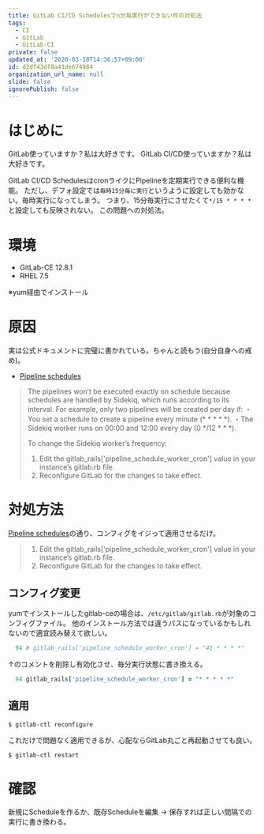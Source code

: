 ```yaml
---
title: GitLab CI/CD Schedulesでn分毎実行ができない件の対処法
tags:
  - CI
  - GitLab
  - GitLab-CI
private: false
updated_at: '2020-03-10T14:36:57+09:00'
id: d2df43df8a41de674984
organization_url_name: null
slide: false
ignorePublish: false
---
```

# はじめに

GitLab使っていますか？私は大好きです。
GitLab CI/CD使っていますか？私は大好きです。

GitLab CI/CD SchedulesはcronライクにPipelineを定期実行できる便利な機能。
ただし、デフォ設定では`毎時15分毎に実行`というように設定しても効かない。毎時実行になってしまう。
つまり、15分毎実行にさせたくて`*/15 * * * *`と設定しても反映されない。
この問題への対処法。

# 環境

* GitLab-CE 12.8.1
* RHEL 7.5

※yum経由でインストール

# 原因

実は公式ドキュメントに完璧に書かれている。ちゃんと読もう(自分自身への戒め)。

* [Pipeline schedules](https://docs.gitlab.com/ce/ci/pipelines/schedules.html#advanced-configuration)

> The pipelines won’t be executed exactly on schedule because schedules are handled by Sidekiq, which runs according to its interval.
> For example, only two pipelines will be created per day if:
> ・You set a schedule to create a pipeline every minute (* * * * *).
> ・The Sidekiq worker runs on 00:00 and 12:00 every day (0 */12 * * *).
> 
> To change the Sidekiq worker’s frequency:
> 
> 1. Edit the gitlab_rails['pipeline_schedule_worker_cron'] value in your instance’s gitlab.rb file.
> 2. Reconfigure GitLab for the changes to take effect.

# 対処方法

[Pipeline schedules](https://docs.gitlab.com/ce/ci/pipelines/schedules.html#advanced-configuration)の通り、コンフィグをイジって適用させるだけ。

> 1. Edit the gitlab_rails['pipeline_schedule_worker_cron'] value in your instance’s gitlab.rb file.
> 2. Reconfigure GitLab for the changes to take effect.


## コンフィグ変更

yumでインストールしたgitlab-ceの場合は、`/etc/gitlab/gitlab.rb`が対象のコンフィグファイル。
他のインストール方法では違うパスになっているかもしれないので適宜読み替えて欲しい。


```/etc/gitlab/gitlab.rb
  94 # gitlab_rails['pipeline_schedule_worker_cron'] = "41 * * * *"
```

↑のコメントを削除し有効化させ、毎分実行状態に書き換える。

```/etc/gitlab/gitlab.rb
  94 gitlab_rails['pipeline_schedule_worker_cron'] = "* * * * *"
```

## 適用

```console
$ gitlab-ctl reconfigure
```

これだけで問題なく適用できるが、心配ならGitLab丸ごと再起動させても良い。

```console
$ gitlab-ctl restart
```

# 確認

新規にScheduleを作るか、既存Scheduleを編集 -> 保存すれば正しい間隔での実行に書き換わる。
